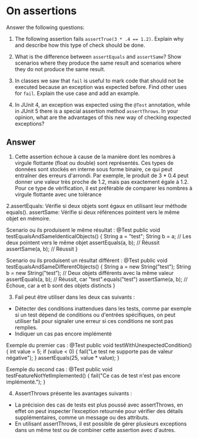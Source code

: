 # On assertions

Answer the following questions:

1. The following assertion fails `assertTrue(3 * .4 == 1.2)`. Explain why and describe how this type of check should be done.

2. What is the difference between `assertEquals` and `assertSame`? Show scenarios where they produce the same result and scenarios where they do not produce the same result.

3. In classes we saw that `fail` is useful to mark code that should not be executed because an exception was expected before. Find other uses for `fail`. Explain the use case and add an example.

4. In JUnit 4, an exception was expected using the `@Test` annotation, while in JUnit 5 there is a special assertion method `assertThrows`. In your opinion, what are the advantages of this new way of checking expected exceptions?

## Answer

1. Cette assertion échoue à cause de la manière dont les nombres à virgule flottante (float ou double) sont représentés. Ces types de données sont stockés en interne sous forme binaire, ce qui peut entraîner des erreurs d'arrondi. 
Par exemple, le produit de 3 * 0.4 peut donner une valeur très proche de 1.2, mais pas exactement égale à 1.2.
Pour ce type de vérification, il est préférable de comparer les nombres à virgule flottante avec une tolérance

2.assertEquals: Vérifie si deux objets sont égaux en utilisant leur méthode equals().
  assertSame: Vérifie si deux références pointent vers le même objet en mémoire.

Scenario ou ils produisent le même résultat :
@Test
public void testEqualsAndSameIdenticalObjects() {
String a = "test";
String b = a; // Les deux pointent vers le même objet
assertEquals(a, b); // Réussit
assertSame(a, b);   // Réussit
}

Scenario ou ils produisent un résultat différent :
@Test
public void testEqualsAndSameDifferentObjects() {
String a = new String("test");
String b = new String("test"); // Deux objets différents avec la même valeur
assertEquals(a, b); // Réussit, car "test".equals("test")
assertSame(a, b);   // Échoue, car a et b sont des objets distincts
}


3. Fail peut être utiliser dans les deux cas suivants :
 - Détecter des conditions inattendues dans les tests, comme par exemple si un test dépend de conditions ou d'entrées spécifiques, on peut utiliser fail pour signaler une erreur si ces conditions ne sont pas remplies.
 - Indiquer un cas pas encore implémenté

Exemple du premier cas :
@Test
public void testWithUnexpectedCondition() {
int value = 5;
if (value < 0) {
fail("Le test ne supporte pas de valeur négative");
}
assertEquals(25, value * value);
}


Exemple du second cas :
@Test
public void testFeatureNotYetImplemented() {
fail("Ce cas de test n'est pas encore implémenté.");
}

4. AssertThrows présente les avantages suivants :
- La précision des cas de tests est plus poussé avec assertThrows, en effet on peut inspecter l’exception retournée pour vérifier des détails supplémentaires, comme un message ou des attributs.
- En utilisant assertThrows, il est possible de gérer plusieurs exceptions dans un même test ou de combiner cette assertion avec d'autres.
